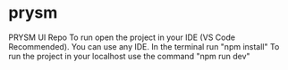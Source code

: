 # prysm
PRYSM UI Repo
To run open the project in your IDE (VS Code Recommended). You can use any IDE.
In the terminal run "npm install"
To run the project in your localhost use the command "npm run dev"
